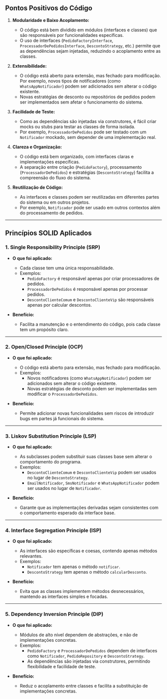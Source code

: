 ## Pontos Positivos do Código

1. **Modularidade e Baixo Acoplamento:**
   - O código está bem dividido em módulos (interfaces e classes) que são responsáveis por funcionalidades específicas.
   - O uso de interfaces (`PedidoFactoryInterface`, `ProcessadorDePedidosInterface`, `DescontoStrategy`, etc.) permite que as dependências sejam injetadas, reduzindo o acoplamento entre as classes.

2. **Extensibilidade:**
   - O código está aberto para extensão, mas fechado para modificação. Por exemplo, novos tipos de notificadores (como `WhatsAppNotificador`) podem ser adicionados sem alterar o código existente.
   - Novas estratégias de desconto ou repositórios de pedidos podem ser implementados sem afetar o funcionamento do sistema.

3. **Facilidade de Teste:**
   - Como as dependências são injetadas via construtores, é fácil criar mocks ou stubs para testar as classes de forma isolada.
   - Por exemplo, `ProcessadorDePedidos` pode ser testado com um `Notificador` mockado, sem depender de uma implementação real.

4. **Clareza e Organização:**
   - O código está bem organizado, com interfaces claras e implementações específicas.
   - A separação entre criação (`PedidoFactory`), processamento (`ProcessadorDePedidos`) e estratégias (`DescontoStrategy`) facilita a compreensão do fluxo do sistema.

5. **Reutilização de Código:**
   - As interfaces e classes podem ser reutilizadas em diferentes partes do sistema ou em outros projetos.
   - Por exemplo, `Notificador` pode ser usado em outros contextos além do processamento de pedidos.

---

## Princípios SOLID Aplicados

### 1. **Single Responsibility Principle (SRP)**
- **O que foi aplicado:**
  - Cada classe tem uma única responsabilidade.
  - Exemplos:
    - `PedidoFactory` é responsável apenas por criar processadores de pedidos.
    - `ProcessadorDePedidos` é responsável apenas por processar pedidos.
    - `DescontoClienteComum` e `DescontoClienteVip` são responsáveis apenas por calcular descontos.

- **Benefício:**
  - Facilita a manutenção e o entendimento do código, pois cada classe tem um propósito claro.

---

### 2. **Open/Closed Principle (OCP)**
- **O que foi aplicado:**
  - O código está aberto para extensão, mas fechado para modificação.
  - Exemplos:
    - Novos notificadores (como `WhatsAppNotificador`) podem ser adicionados sem alterar o código existente.
    - Novas estratégias de desconto podem ser implementadas sem modificar o `ProcessadorDePedidos`.

- **Benefício:**
  - Permite adicionar novas funcionalidades sem riscos de introduzir bugs em partes já funcionais do sistema.

---

### 3. **Liskov Substitution Principle (LSP)**
- **O que foi aplicado:**
  - As subclasses podem substituir suas classes base sem alterar o comportamento do programa.
  - Exemplos:
    - `DescontoClienteComum` e `DescontoClienteVip` podem ser usados no lugar de `DescontoStrategy`.
    - `EmailNotificador`, `SmsNotificador` e `WhatsAppNotificador` podem ser usados no lugar de `Notificador`.

- **Benefício:**
  - Garante que as implementações derivadas sejam consistentes com o comportamento esperado da interface base.

---

### 4. **Interface Segregation Principle (ISP)**
- **O que foi aplicado:**
  - As interfaces são específicas e coesas, contendo apenas métodos relevantes.
  - Exemplos:
    - `Notificador` tem apenas o método `notificar`.
    - `DescontoStrategy` tem apenas o método `calcularDesconto`.

- **Benefício:**
  - Evita que as classes implementem métodos desnecessários, mantendo as interfaces simples e focadas.

---

### 5. **Dependency Inversion Principle (DIP)**
- **O que foi aplicado:**
  - Módulos de alto nível dependem de abstrações, e não de implementações concretas.
  - Exemplos:
    - `PedidoFactory` e `ProcessadorDePedidos` dependem de interfaces como `Notificador`, `PedidoRepository` e `DescontoStrategy`.
    - As dependências são injetadas via construtores, permitindo flexibilidade e facilidade de teste.

- **Benefício:**
  - Reduz o acoplamento entre classes e facilita a substituição de implementações concretas.
